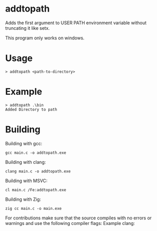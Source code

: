# addtopath
Adds the first argument to USER PATH environment variable without truncating it like setx. 

This program only works on windows.

# Usage
```
> addtopath <path-to-directory>
```

# Example
```
> addtopath .\bin
Added Directory to path
```

# Building
Building with gcc:
```
gcc main.c -o addtopath.exe
```
Building with clang:
```
clang main.c -o addtopath.exe
```
Building with MSVC:
```
cl main.c /Fe:addtopath.exe
```
Building with Zig:
```
zig cc main.c -o main.exe
```
For contributions make sure that the source compiles with no errors or warnings and use the following compiler flags: Example clang:
```

```
